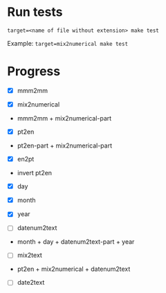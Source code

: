 # Run tests

`target=<name of file without extension> make test`

Example: `target=mix2numerical make test`

# Progress

- [x] mmm2mm

- [x] mix2numerical

* mmm2mm + mix2numerical-part

- [x] pt2en

* pt2en-part + mix2numerical-part

- [x] en2pt

* invert pt2en

- [x] day

- [x] month

- [x] year

- [ ] datenum2text

* month + day + datenum2text-part + year

- [ ] mix2text

* pt2en + mix2numerical + datenum2text

- [ ] date2text

